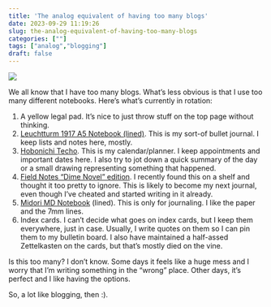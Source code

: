 ```yaml
---
title: 'The analog equivalent of having too many blogs'
date: 2023-09-29 11:19:26
slug: the-analog-equivalent-of-having-too-many-blogs
categories: [""]
tags: ["analog","blogging"]
draft: false
---
```


![](/img/2023/09/20230929-notebooks.jpg)

We all know that I have too many blogs. What’s less obvious is that I use too many different notebooks. Here’s what’s currently in rotation:

1.  A yellow legal pad. It’s nice to just throw stuff on the top page without thinking.
2.  [Leuchtturm 1917 A5 Notebook (lined)](https://www.leuchtturm1917.us/notebook-classic.html). This is my sort-of bullet journal. I keep lists and notes here, mostly.
3.  [Hobonichi Techo](https://www.1101.com/store/techo/en/2024/all_about/planner/). This is my calendar/planner. I keep appointments and important dates here. I also try to jot down a quick summary of the day or a small drawing representing something that happened.
4.  [Field Notes “Dime Novel” edition](https://fieldnotesbrand.com/products/dimenovel). I recently found this on a shelf and thought it too pretty to ignore. This is likely to become my next journal, even though I’ve cheated and started writing in it already.
5.  [Midori MD Notebook](https://md.midori-japan.co.jp/en/products/mdnote/) (lined). This is only for journaling. I like the paper and the 7mm lines.
6.  Index cards. I can’t decide what goes on index cards, but I keep them everywhere, just in case. Usually, I write quotes on them so I can pin them to my bulletin board. I also have maintained a half-assed Zettelkasten on the cards, but that’s mostly died on the vine.

Is this too many? I don’t know. Some days it feels like a huge mess and I worry that I’m writing something in the “wrong” place. Other days, it’s perfect and I like having the options.

So, a lot like blogging, then :).
